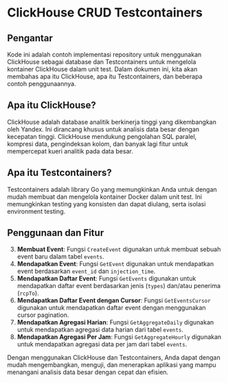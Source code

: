 # ClickHouse CRUD Testcontainers

## Pengantar

Kode ini adalah contoh implementasi repository untuk menggunakan ClickHouse sebagai database dan Testcontainers untuk
mengelola kontainer ClickHouse dalam unit test. Dalam dokumen ini, kita akan membahas apa itu ClickHouse, apa itu
Testcontainers, dan beberapa contoh penggunaannya.

## Apa itu ClickHouse?

ClickHouse adalah database analitik berkinerja tinggi yang dikembangkan oleh Yandex. Ini dirancang khusus untuk analisis
data besar dengan kecepatan tinggi. ClickHouse mendukung pengolahan SQL paralel, kompresi data, pengindeksan kolom, dan
banyak lagi fitur untuk mempercepat kueri analitik pada data besar.

## Apa itu Testcontainers?

Testcontainers adalah library Go yang memungkinkan Anda untuk dengan mudah membuat dan mengelola kontainer Docker dalam
unit test. Ini memungkinkan testing yang konsisten dan dapat diulang, serta isolasi environment testing.

## Penggunaan dan Fitur

3. **Membuat Event**: Fungsi `CreateEvent` digunakan untuk membuat sebuah event baru dalam tabel `events`.
4. **Mendapatkan Event**: Fungsi `GetEvent` digunakan untuk mendapatkan event berdasarkan `event_id`
   dan `injection_time`.
5. **Mendapatkan Daftar Event**: Fungsi `GetEvents` digunakan untuk mendapatkan daftar event berdasarkan jenis (`types`)
   dan/atau penerima (`rcpTo`).
6. **Mendapatkan Daftar Event dengan Cursor**: Fungsi `GetEventsCursor` digunakan untuk mendapatkan daftar event dengan
   menggunakan cursor pagination.
7. **Mendapatkan Agregasi Harian**: Fungsi `GetAggregateDaily` digunakan untuk mendapatkan agregasi data harian dari
   tabel `events`.
8. **Mendapatkan Agregasi Per Jam**: Fungsi `GetAggregateHourly` digunakan untuk mendapatkan agregasi data per jam dari
   tabel `events`.

Dengan menggunakan ClickHouse dan Testcontainers, Anda dapat dengan mudah mengembangkan, menguji, dan menerapkan
aplikasi yang mampu menangani analisis data besar dengan cepat dan efisien.